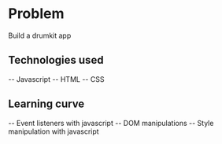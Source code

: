# Problem
Build a drumkit app

## Technologies used
-- Javascript
-- HTML
-- CSS

## Learning curve
-- Event listeners with javascript
-- DOM manipulations 
-- Style manipulation with javascript
